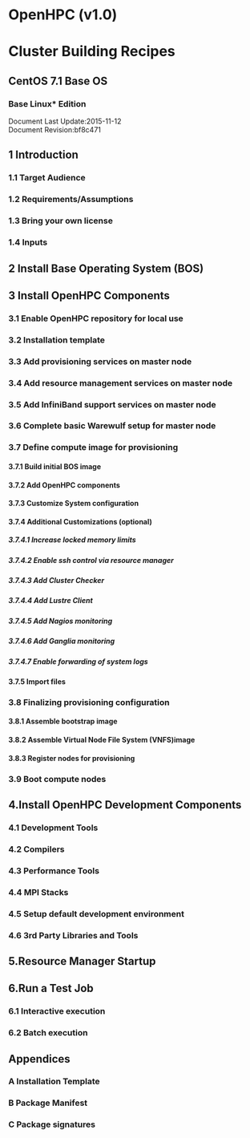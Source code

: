 # OpenHPC (v1.0)
# Cluster Building Recipes
## CentOS 7.1 Base OS
### Base Linux* Edition
Document Last Update:2015-11-12  
Document Revision:bf8c471
## 1 Introduction
### 1.1 Target Audience
### 1.2 Requirements/Assumptions
### 1.3 Bring your own license
### 1.4 Inputs
## 2 Install Base Operating System (BOS)
## 3 Install OpenHPC Components
### 3.1 Enable OpenHPC repository for local use
### 3.2 Installation template
### 3.3 Add provisioning services on master node
### 3.4 Add resource management services on master node
### 3.5 Add InfiniBand support services on master node
### 3.6 Complete basic Warewulf setup for master node
### 3.7 Define compute image for provisioning
#### 3.7.1 Build initial BOS image
#### 3.7.2 Add OpenHPC components
#### 3.7.3 Customize System configuration
#### 3.7.4 Additional Customizations (optional)
##### 3.7.4.1 Increase locked memory limits
##### 3.7.4.2 Enable ssh control via resource manager
##### 3.7.4.3 Add Cluster Checker
##### 3.7.4.4 Add Lustre Client
##### 3.7.4.5 Add Nagios monitoring
##### 3.7.4.6 Add Ganglia monitoring
##### 3.7.4.7 Enable forwarding of system logs
#### 3.7.5 Import files
### 3.8 Finalizing provisioning configuration
#### 3.8.1 Assemble bootstrap image
#### 3.8.2 Assemble Virtual Node File System (VNFS)image
#### 3.8.3 Register nodes for provisioning
### 3.9 Boot compute nodes
## 4.Install OpenHPC Development Components
### 4.1 Development Tools
### 4.2 Compilers
### 4.3 Performance Tools
### 4.4 MPI Stacks
### 4.5 Setup default development environment
### 4.6 3rd Party Libraries and Tools
## 5.Resource Manager Startup
## 6.Run a Test Job
### 6.1 Interactive execution
### 6.2 Batch execution
## Appendices
### A Installation Template
### B Package Manifest
### C Package signatures